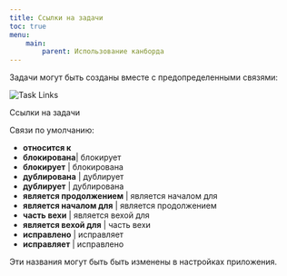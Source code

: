 ```yaml
---
title: Ссылки на задачи
toc: true
menu:
    main:
        parent: Использование канборда
---
```


Задачи могут быть созданы вместе с предопределенными связями:

![Task Links](/images/v1/task-links.png)

Ссылки на задачи

Связи по умолчанию:


-   **относится к**
-   **блокирована**| блокирует
-   **блокирует** | блокирована
-   **дублирована** | дублирует
-   **дублирует** | дублирована
-   **является продолжением** | является началом для
-   **является началом для** | является продолжением
-   **часть вехи** | является вехой для
-   **является вехой для** | часть вехи
-   **исправлено** | исправляет
-   **исправляет** | исправлено

Эти названия могут быть быть изменены в настройках приложения.
